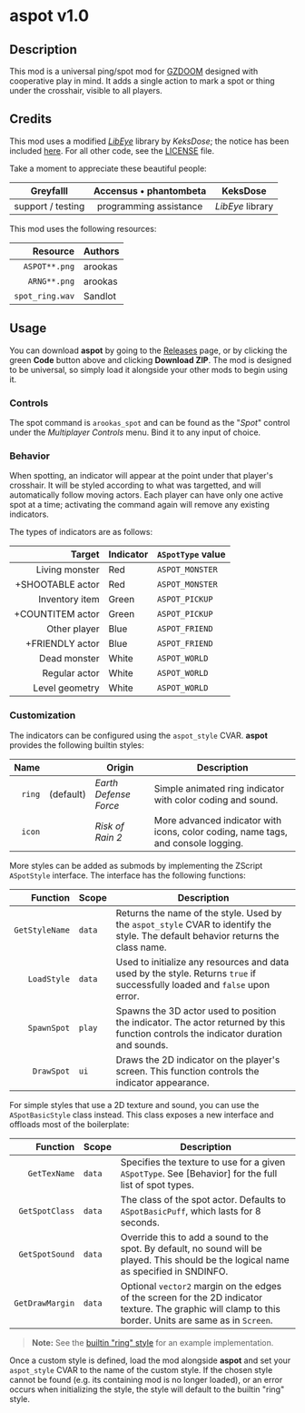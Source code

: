 
# aspot v1.0

## Description

This mod is a universal ping/spot mod for [GZDOOM](https://zdoom.org/index) designed with cooperative play in mind.
It adds a single action to mark a spot or thing under the crosshair, visible to all players.

## Credits

This mod uses a modified [_LibEye_](https://forum.zdoom.org/viewtopic.php?f=105&t=64566) library by _KeksDose_;
the notice has been included [here](./zscript/arookas/spot/projection.txt).
For all other code, see the [LICENSE](./LICENSE.md) file.

Take a moment to appreciate these beautiful people:

| **Greyfalll** | **Accensus** &bullet; **phantombeta** | **KeksDose** |
|:-:|:-:|:-:|
| support / testing | programming assistance | _LibEye_ library |

This mod uses the following resources:

| Resource | Authors |
|---------:|:-------|
| `ASPOT**.png` | arookas |
| `ARNG**.png` | arookas |
| `spot_ring.wav` | Sandlot |

## Usage

You can download **aspot** by going to the [Releases](https://github.com/arookas/aspot/releases) page, or by clicking the green **Code** button above and clicking **Download ZIP**.
The mod is designed to be universal, so simply load it alongside your other mods to begin using it.

### Controls

The spot command is `arookas_spot` and can be found as the "_Spot_" control under the _Multiplayer Controls_ menu.
Bind it to any input of choice.

### Behavior

When spotting, an indicator will appear at the point under that player's crosshair.
It will be styled according to what was targetted, and will automatically follow moving actors.
Each player can have only one active spot at a time; activating the command again will remove any existing indicators.

The types of indicators are as follows:

| Target | Indicator | `ASpotType` value |
|-------:|:----------|-------------------|
| Living monster | Red | `ASPOT_MONSTER` |
| +SHOOTABLE actor | Red | `ASPOT_MONSTER` |
| Inventory item | Green | `ASPOT_PICKUP` |
| +COUNTITEM actor | Green | `ASPOT_PICKUP` |
| Other player | Blue | `ASPOT_FRIEND` |
| +FRIENDLY actor | Blue | `ASPOT_FRIEND` |
| Dead monster | White | `ASPOT_WORLD ` |
| Regular actor | White | `ASPOT_WORLD` |
| Level geometry | White | `ASPOT_WORLD` |

### Customization

The indicators can be configured using the `aspot_style` CVAR.
**aspot** provides the following builtin styles:

| Name |   | Origin | Description |
|-----:|:-:|--------|-------------|
| `ring` | (default) | _Earth Defense Force_ | Simple animated ring indicator with color coding and sound. |
| `icon` | | _Risk of Rain 2_ | More advanced indicator with icons, color coding, name tags, and console logging. |

More styles can be added as submods by implementing the ZScript `ASpotStyle` interface.
The interface has the following functions:

| Function | Scope | Description |
|---------:|-------|-------------|
| `GetStyleName` | `data` | Returns the name of the style. Used by the `aspot_style` CVAR to identify the style. The default behavior returns the class name. |
| `LoadStyle` | `data` | Used to initialize any resources and data used by the style. Returns `true` if successfully loaded and `false` upon error. |
| `SpawnSpot` | `play` | Spawns the 3D actor used to position the indicator. The actor returned by this function controls the indicator duration and sounds. |
| `DrawSpot` | `ui` | Draws the 2D indicator on the player's screen. This function controls the indicator appearance. |

For simple styles that use a 2D texture and sound, you can use the `ASpotBasicStyle` class instead.
This class exposes a new interface and offloads most of the boilerplate:

| Function | Scope | Description |
|---------:|-------|-------------|
| `GetTexName` | `data` | Specifies the texture to use for a given `ASpotType`. See [Behavior] for the full list of spot types. |
| `GetSpotClass` | `data` | The class of the spot actor. Defaults to `ASpotBasicPuff`, which lasts for 8 seconds. |
| `GetSpotSound` | `data` | Override this to add a sound to the spot. By default, no sound will be played. This should be the logical name as specified in SNDINFO. |
| `GetDrawMargin` | `data` | Optional `vector2` margin on the edges of the screen for the 2D indicator texture. The graphic will clamp to this border. Units are same as in `Screen`. |

> **Note:** See the [builtin "ring" style](./zscript/arookas/spot/styles/ring.txt) for an example implementation.

Once a custom style is defined, load the mod alongside **aspot** and set your `aspot_style` CVAR to the name of the custom style.
If the chosen style cannot be found (e.g. its containing mod is no longer loaded), or an error occurs when initializing the style, the style will default to the builtin "ring" style.
